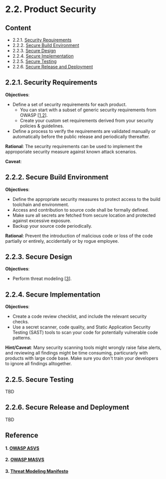 # 2.2. Product Security

## Content
* 2.2.1. [Security Requirements](#221-security-requirements)
* 2.2.2. [Secure Build Environment](#222-secure-build-environment)
* 2.2.3. [Secure Design](#223-secure-design)
* 2.2.4. [Secure Implementation](#224-secure-implementation)
* 2.2.5. [Secure Testing](#225-secure-testing)
* 2.2.6. [Secure Release and Deployment](#226-secure-release-and-deployment)

## 2.2.1. Security Requirements
**Objectives**:
* Define a set of security requirements for each product. 
  * You can start with a subset of generic security requirements from OWASP [[1](#1-owasp-asvs),[2](#2-owasp-masvs)]. 
  * Create your custom set requirements derived from your security policies & guidelines.
* Define a process to verify the requirements are validated manually or automatically before the public release and periodically thereafter.

**Rational**: The security requirements can be used to implement the approporiate security measure against known attack scenarios.

**Caveat**: 

## 2.2.2. Secure Build Environment

**Objectives**:
* Define the appropriate security measures to protect access to the build toolchain and environment.
* Access and contribution to source code shall be formally defined.
* Make sure all secrets are fetched from secure location and protected against excessive exposure.
* Backup your source code periodically. 

**Rational**: Prevent the introduction of malicious code or loss of the code partially or entirely, accidentally or by rogue employee. 

## 2.2.3. Secure Design

**Objectives**:
* Perform threat modeling [[3](#3-threat-modeling-manifesto)].

## 2.2.4. Secure Implementation
**Objectives**:
* Create a code review checklist, and include the relevant security checks. 
* Use a secret scanner, code quality, and Static Application Security Testing (SAST) tools to scan your code for potentially vulnerable code patterns.

**Hint/Caveat**: Many security scanning tools might wrongly raise false alerts, and reviewing all findings might be time consuming, particurarly with products with large code base. Make sure you don't train your developers to ignore all findings alltogether.  

## 2.2.5. Secure Testing

TBD

## 2.2.6. Secure Release and Deployment

TBD

## Reference
#### 1. [OWASP ASVS](https://owasp.org/www-project-application-security-verification-standard/)
#### 2. [OWASP MASVS](https://mas.owasp.org/MASVS/)
#### 3. [Threat Modeling Manifesto](https://www.threatmodelingmanifesto.org/)
